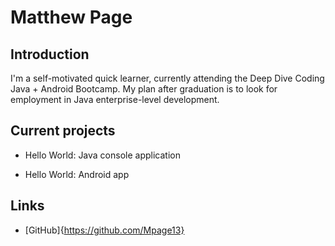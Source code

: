 # Matthew Page

## Introduction

 I'm a self-motivated quick learner, currently attending the Deep Dive Coding 
 Java + Android Bootcamp. My plan after graduation is to look for employment 
 in Java enterprise-level development.

## Current projects

 * Hello World: Java console application
      
 * Hello World: Android app

## Links

 * [GitHub]{https://github.com/Mpage13}
